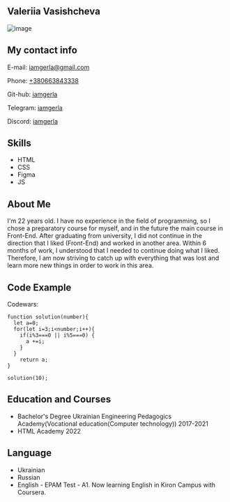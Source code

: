 ## Valeriia Vasishcheva


![image](https://user-images.githubusercontent.com/103499756/171488284-7e9a693f-58f6-498a-bb7f-75690a7936a0.png)


## My contact info
E-mail: iamgerla@gmail.com

Phone: [+380663843338]("Number")

Git-hub: [iamgerla](https://github.com/iamgerla "Git-hub account")

Telegram: [iamgerla](https://t.me/iamgerla "Telegram account")

Discord: [iamgerla](https://discordapp.com/users/iamgerla "Discord account")


## Skills
* HTML
* CSS
* Figma
* JS

## About Me
I'm 22 years old. I have no experience in the field of programming, so I chose a preparatory course for myself, and in the future the main course in Front-End. After graduating from university, I did not continue in the direction that I liked (Front-End) and worked in another area. Within 6 months of work, I understood that I needed to continue doing what I liked. Therefore, I am now striving to catch up with everything that was lost and learn more new things in order to work in this area.

## Code Example
Codewars:
```
function solution(number){
  let a=0;
  for(let i=3;i<number;i++){
    if(i%3===0 || i%5===0) {
      a +=i;
    }
  }
    return a;
}

solution(10);
```
## Education and Courses
* Bachelor's Degree Ukrainian Engineering Pedagogics Academy(Vocational education(Computer technology)) 2017-2021
* HTML Academy 2022

## Language
* Ukrainian
* Russian
* English - EPAM Test - A1. Now learning English in Kiron Campus with Coursera. 
